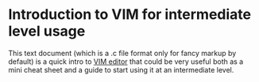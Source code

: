 # Introduction to VIM for intermediate level usage


This text document (which is a .c file format only for fancy markup by default) is a quick intro to [VIM editor](https://www.vim.org/) that could be very useful both as a mini cheat sheet and a guide to start using it at an intermediate level.
